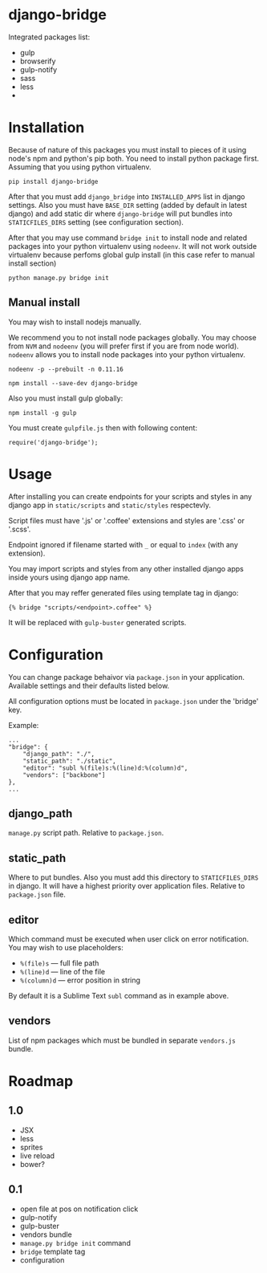 # django-bridge

Integrated packages list:

* gulp
* browserify
* gulp-notify
* sass
* less
*

Installation
============

Because of nature of this packages you must install to pieces of it using node's
npm and python's pip both. You need to install python package first. Assuming
that you using python virtualenv.

    pip install django-bridge

After that you must add `django_bridge` into `INSTALLED_APPS` list in django
settings. Also you must have `BASE_DIR` setting (added by default in latest
django) and add static dir where `django-bridge` will put bundles into
`STATICFILES_DIRS` setting (see configuration section).

After that you may use command `bridge init` to install node and
related packages into your python virtualenv using `nodeenv`. It will not work
outside virtualenv because perfoms global gulp install (in this case refer to
manual install section)

    python manage.py bridge init

Manual install
--------------

You may wish to install nodejs manually.

We recommend you to not install node packages globally. You may choose from
`NVM` and `nodeenv` (you will prefer first if you are from node world). `nodeenv`
allows you to install node packages into your python virtualenv.

    nodeenv -p --prebuilt -n 0.11.16

    npm install --save-dev django-bridge

Also you must install gulp globally:

    npm install -g gulp

You must create `gulpfile.js` then with following content:

    require('django-bridge');

Usage
=====

After installing you can create endpoints for your scripts and styles in any
django app in `static/scripts` and `static/styles` respectevly.

Script files must have '.js' or '.coffee' extensions and styles
are '.css' or '.scss'.

Endpoint ignored if filename started with `_` or equal to `index` (with any
extension).

You may import scripts and styles from any other installed django apps inside
yours using django app name.

After that you may reffer generated files using template tag in django:

    {% bridge "scripts/<endpoint>.coffee" %}

It will be replaced with `gulp-buster` generated scripts.


Configuration
=============

You can change package behaivor via `package.json` in your application.
Available settings and their defaults listed below.

All configuration options must be located in `package.json` under the 'bridge' key.

Example:

    ...
    "bridge": {
        "django_path": "./",
        "static_path": "./static",
        "editor": "subl %(file)s:%(line)d:%(column)d",
        "vendors": ["backbone"]
    },
    ...

django_path
-----------

`manage.py` script path. Relative to `package.json`.

static_path
-----------

Where to put bundles. Also you must add this directory to `STATICFILES_DIRS`
in django. It will have a highest priority over application files. Relative to
`package.json` file.

editor
------

Which command must be executed when user click on error notification.
You may wish to use placeholders:

* `%(file)s` — full file path
* `%(line)d` — line of the file
* `%(column)d` — error position in string

By default it is a Sublime Text `subl` command as in example above.

vendors
-------

List of npm packages which must be bundled in separate `vendors.js` bundle.

Roadmap
=======

1.0
---

* JSX
* less
* sprites
* live reload
* bower?

0.1
---

* open file at pos on notification click
* gulp-notify
* gulp-buster
* vendors bundle
* `manage.py bridge init` command
* `bridge` template tag
* configuration

